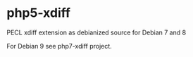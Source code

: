 # php5-xdiff
PECL xdiff extension as debianized source for Debian 7 and 8


For Debian 9 see php7-xdiff project.

